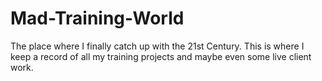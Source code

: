 # Mad-Training-World
The place where I finally catch up with the 21st Century.
This is where I keep a record of all my training projects and maybe even some live client work.
